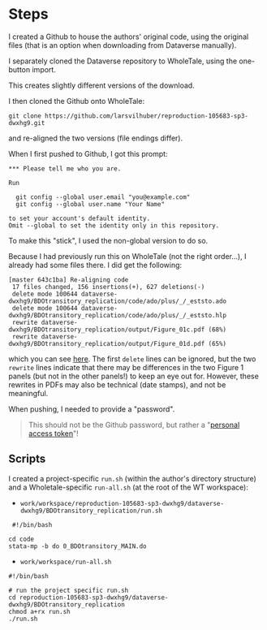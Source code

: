 # Steps

I created a Github to house the authors' original code, using the original files (that is an option when downloading from Dataverse manually).

I separately cloned the Dataverse repository to WholeTale, using the one-button import.

This creates slightly different versions of the download.

I then cloned the Github onto WholeTale:

```
git clone https://github.com/larsvilhuber/reproduction-105683-sp3-dwxhg9.git
```

and re-aligned the two versions (file endings differ).

When I first pushed to Github, I got this prompt:

```
*** Please tell me who you are.

Run

  git config --global user.email "you@example.com"
  git config --global user.name "Your Name"

to set your account's default identity.
Omit --global to set the identity only in this repository.
```

To make this "stick", I used the non-global version to do so.

Because I had previously run this on WholeTale (not the right order...), I already had some files there. I did get the following:

```
[master 643c1ba] Re-aligning code
 17 files changed, 156 insertions(+), 627 deletions(-)
 delete mode 100644 dataverse-dwxhg9/BDOtransitory_replication/code/ado/plus/_/_eststo.ado
 delete mode 100644 dataverse-dwxhg9/BDOtransitory_replication/code/ado/plus/_/_eststo.hlp
 rewrite dataverse-dwxhg9/BDOtransitory_replication/output/Figure_01c.pdf (68%)
 rewrite dataverse-dwxhg9/BDOtransitory_replication/output/Figure_01d.pdf (65%)
 ```

 which you can see [here](https://github.com/larsvilhuber/reproduction-105683-sp3-dwxhg9/commit/643c1bae77a1274cb73c6fc2b63b9f40d94f2c6e). The first `delete` lines can be ignored, but the two `rewrite`  lines indicate that there may be differences in the two Figure 1 panels (but not in the other panels!) to keep an eye out for. However, these rewrites in PDFs may also be technical (date stamps), and not be meaningful. 
 
 When pushing, I needed to provide a "password". 
 
 > This should not be the Github password, but rather a "[personal access token](https://github.com/settings/tokens)"!

 ## Scripts

 I created a project-specific `run.sh` (within the author's directory structure) and a Wholetale-specific `run-all.sh` (at the root of the WT workspace):

 - `work/workspace/reproduction-105683-sp3-dwxhg9/dataverse-dwxhg9/BDOtransitory_replication/run.sh`

```
 #!/bin/bash

cd code
stata-mp -b do 0_BDOtransitory_MAIN.do
```

- `work/workspace/run-all.sh`

```
#!/bin/bash

# run the project specific run.sh
cd reproduction-105683-sp3-dwxhg9/dataverse-dwxhg9/BDOtransitory_replication
chmod a+rx run.sh
./run.sh 
```

